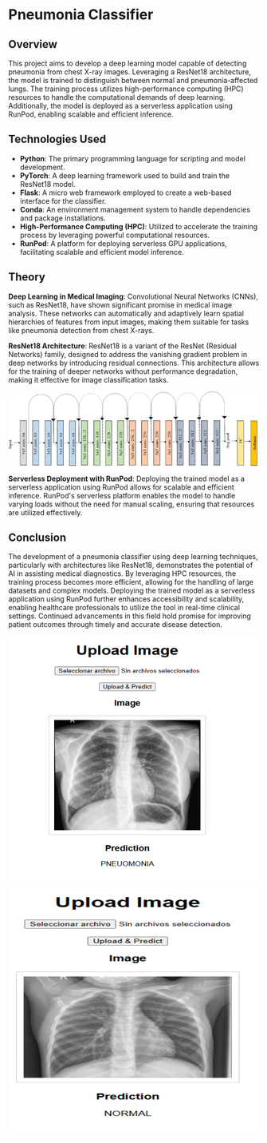 # Pneumonia Classifier
## Overview
This project aims to develop a deep learning model capable of detecting pneumonia from chest X-ray images. Leveraging a ResNet18 architecture, the model is trained to distinguish between normal and pneumonia-affected lungs. The training process utilizes high-performance computing (HPC) resources to handle the computational demands of deep learning. Additionally, the model is deployed as a serverless application using RunPod, enabling scalable and efficient inference.

## Technologies Used
- __Python__: The primary programming language for scripting and model development.
- __PyTorch__: A deep learning framework used to build and train the ResNet18 model.
- __Flask__: A micro web framework employed to create a web-based interface for the classifier. 
- __Conda__: An environment management system to handle dependencies and package installations.
- __High-Performance Computing (HPC)__: Utilized to accelerate the training process by leveraging powerful computational resources.
- __RunPod__: A platform for deploying serverless GPU applications, facilitating scalable and efficient model inference.

## Theory 
__Deep Learning in Medical Imaging__: Convolutional Neural Networks (CNNs), such as ResNet18, have shown significant promise in medical image analysis. These networks can automatically and adaptively learn spatial hierarchies of features from input images, making them suitable for tasks like pneumonia detection from chest X-rays.

__ResNet18 Architecture__: ResNet18 is a variant of the ResNet (Residual Networks) family, designed to address the vanishing gradient problem in deep networks by introducing residual connections. This architecture allows for the training of deeper networks without performance degradation, making it effective for image classification tasks.

<img src="imgs/image-2.png" alt="RESNET18" width="500" height="150">

__Serverless Deployment with RunPod__: Deploying the trained model as a serverless application using RunPod allows for scalable and efficient inference. RunPod's serverless platform enables the model to handle varying loads without the need for manual scaling, ensuring that resources are utilized effectively.

## Conclusion
The development of a pneumonia classifier using deep learning techniques, particularly with architectures like ResNet18, demonstrates the potential of AI in assisting medical diagnostics. By leveraging HPC resources, the training process becomes more efficient, allowing for the handling of large datasets and complex models. Deploying the trained model as a serverless application using RunPod further enhances accessibility and scalability, enabling healthcare professionals to utilize the tool in real-time clinical settings. Continued advancements in this field hold promise for improving patient outcomes through timely and accurate disease detection.

<img src="imgs/image.png" alt="PNEUMONIA" width="500" height="500">


<img src="imgs/image-1.png" alt="NORMAL" width="500" height="500">


